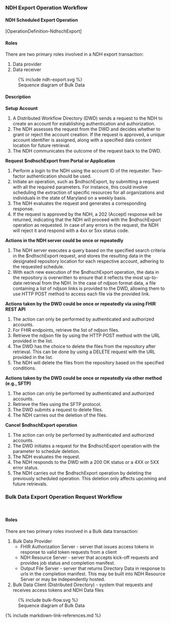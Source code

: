 
### NDH Export Operation Workflow
#### NDH Scheduled Export Operation
[OperationDefinition-NdhschExport]
#### Roles
There are two primary roles involved in a NDH export transaction:
1. Data provider
2. Data receiver

<figure>
    {% include ndh-export.svg %}
    <figcaption>Sequence diagram of Bulk Data </figcaption>
</figure>  

#### Description  
**Setup Account**
1. A Distributed Workflow Directory (DWD) sends a request to the NDH to create an account for establishing authentication and authorization.
2. The NDH assesses the request from the DWD and decides whether to grant or reject the account creation. If the request is approved, a unique account identifier is assigned, along with a specified data content location for future retrieval.
3. The NDH communicates the outcome of the request back to the DWD.

**Request $ndhschExport from Portal or Application**
1. Perform a login to the NDH using the account ID of the requester. Two-factor authentication should be used.
2. Initiate an operation, such as $ndhschExport, by submitting a request with all the required parameters. For instance, this could involve scheduling the extraction of specific resources for all organizations and individuals in the state of Maryland on a weekly basis.
3. The NDH evaluates the request and generates a corresponding response.
4. If the request is approved by the NDH, a 202 (Accept) response will be returned, indicating that the NDH will proceed with the $ndhschExport operation as requested. In case of any errors in the request, the NDH will reject it and respond with a 4xx or 5xx status code.

**Actions in the NDH server could be once or repeatedly**
1. The NDH server executes a query based on the specified search criteria in the $ndhschExport request, and stores the resulting data in the designated repository location for each respective account, adhering to the requested schedule.
2. With each new execution of the $ndhschExport operation, the data in the repository is overwritten to ensure that it reflects the most up-to-date retrieval from the NDH. In the case of ndjson format data, a file containing a list of ndjson links is provided to the DWD, allowing them to use HTTP POST method to access each file via the provided link.

**Actions taken by the DWD could be once or repeatedly via using FHIR REST API**
1. The action can only be performed by authenticated and authorized accounts.
2. For FHIR endpoints, retrieve the list of ndjson files.
3. Retrieve the ndjson file by using the HTTP POST method with the URL provided in the list.
4. The DWD has the choice to delete the files from the repository after retrieval. This can be done by using a DELETE request with the URL provided in the list.
5. The NDH will delete the files from the repository based on the specified conditions.

**Actions taken by the DWD could be once or repeatedly via other method (e.g., SFTP)**
1. The action can only be performed by authenticated and authorized accounts.
2. Retrieve the files using the SFTP protocol.
3. The DWD submits a request to delete files.
4. The NDH carries out the deletion of the files.

**Cancel $ndhschExport operation**
1. The action can only be performed by authenticated and authorized accounts.
2. The DWD initiates a request for the $ndhschExport operation with the parameter to schedule deletion.
3. The NDH evaluates the request.
4. The NDH responds to the DWD with a 200 OK status or a 4XX or 5XX error status.
5. The NDH carries out the $ndhschExport operation by deleting the previously scheduled operation. This deletion only affects upcoming and future retrievals.


### Bulk Data Export Operation Request Workflow
<br />

#### Roles
There are two primary roles involved in a Bulk data transaction:
1. Bulk Data Provider
    - FHIR Authorization Server - server that issues access tokens in response to valid token requests from a client
    - NDH Resource Server - server that accepts kick-off requests and provides job status and completion manifest.
    - Output File Server - server that returns Directory Data in response to urls in the completion manifest. This may be built into NDH Resource Server or
    may be independently hosted.
2. Bulk Data Client (Distributed Directory) - system that requests and receives access tokens and NDH Data files

<figure>
    {% include bulk-flow.svg %}
    <figcaption>Sequence diagram of Bulk Data </figcaption>
</figure>


{% include markdown-link-references.md %}